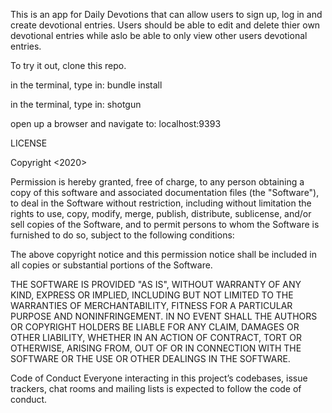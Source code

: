 This is an app for Daily Devotions that can allow users to sign up, log in and create devotional entries.
Users should be able to edit and delete thier own devotional entries while aslo be able to only view other users devotional entries.


To try it out, clone this repo.

in the terminal, type in:
bundle install

in the terminal, type in:
shotgun

open up a browser and navigate to:
localhost:9393

LICENSE

Copyright <2020> <joshsrai>

Permission is hereby granted, free of charge, to any person obtaining a copy of this software and associated documentation files (the "Software"), to deal in the Software without restriction, including without limitation the rights to use, copy, modify, merge, publish, distribute, sublicense, and/or sell copies of the Software, and to permit persons to whom the Software is furnished to do so, subject to the following conditions:

The above copyright notice and this permission notice shall be included in all copies or substantial portions of the Software.

THE SOFTWARE IS PROVIDED "AS IS", WITHOUT WARRANTY OF ANY KIND, EXPRESS OR IMPLIED, INCLUDING BUT NOT LIMITED TO THE WARRANTIES OF MERCHANTABILITY, FITNESS FOR A PARTICULAR PURPOSE AND NONINFRINGEMENT. IN NO EVENT SHALL THE AUTHORS OR COPYRIGHT HOLDERS BE LIABLE FOR ANY CLAIM, DAMAGES OR OTHER LIABILITY, WHETHER IN AN ACTION OF CONTRACT, TORT OR OTHERWISE, ARISING FROM, OUT OF OR IN CONNECTION WITH THE SOFTWARE OR THE USE OR OTHER DEALINGS IN THE SOFTWARE.

Code of Conduct
Everyone interacting in this project’s codebases, issue trackers, chat rooms and mailing lists is expected to follow the code of conduct.

